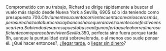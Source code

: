 Comprometido con su trabajo, Richard se dirige rápidamente a buscar el vuelo más rápido
desde Nueva York a Sevilla, 690$ sólo ida teniendo como presupuesto 700$. Obviamente su 
cuenta corriente cuenta con varios ceros más, pero su rechazo a la burocracia y bancos hace que
rara vez cuente con efectivo en su cartera. Sabiendo de su presupuesto busca alguna oferta que le
ahorre dinero suficiente como para sobrevivir en Sevilla. 350$, perfecta sino fuera porque tarda 8h,
aunque la puntualidad está sobrevalorada, o al menos eso suele pensar él. ¿Qué hacer entonces?,
¿[llegar tarde](./Pg5.md), o [llegar sin dinero](./Pg6)?
